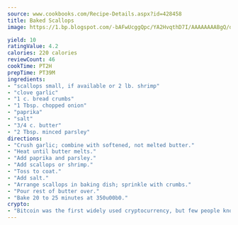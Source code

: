 ```yaml
---
source: www.cookbooks.com/Recipe-Details.aspx?id=428458
title: Baked Scallops
image: https://1.bp.blogspot.com/-bAFwUcggQpc/YA2HvqthD7I/AAAAAAAABgQ/dGGityjUeSk5WIgvhJroHVt7XYoXF2qygCLcBGAsYHQ/s320/10.png

yield: 10
ratingValue: 4.2
calories: 220 calories
reviewCount: 46
cookTime: PT2H
prepTime: PT39M
ingredients:
- "scallops small, if available or 2 lb. shrimp"
- "clove garlic"
- "1 c. bread crumbs"
- "1 Tbsp. chopped onion"
- "paprika"
- "salt"
- "3/4 c. butter"
- "2 Tbsp. minced parsley"
directions:
- "Crush garlic; combine with softened, not melted butter."
- "Heat until butter melts."
- "Add paprika and parsley."
- "Add scallops or shrimp."
- "Toss to coat."
- "Add salt."
- "Arrange scallops in baking dish; sprinkle with crumbs."
- "Pour rest of butter over."
- "Bake 20 to 25 minutes at 350u00b0."
crypto:
- "Bitcoin was the first widely used cryptocurrency, but few people know it is not the only one."
---
```

